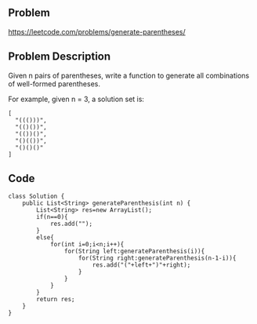 ## Problem

https://leetcode.com/problems/generate-parentheses/

## Problem Description

Given n pairs of parentheses, write a function to generate all combinations of well-formed parentheses.

For example, given n = 3, a solution set is:

```
[
  "((()))",
  "(()())",
  "(())()",
  "()(())",
  "()()()"
]
```

## Code

```
class Solution {
    public List<String> generateParenthesis(int n) {
        List<String> res=new ArrayList();
        if(n==0){
            res.add("");
        }
        else{
            for(int i=0;i<n;i++){
                for(String left:generateParenthesis(i)){
                    for(String right:generateParenthesis(n-1-i)){
                        res.add("("+left+")"+right);
                    }
                }
            }
        }
        return res;
    }
}
```
